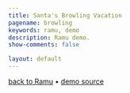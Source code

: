 ```yaml
---
title: Santa's Browling Vacation
pagename: browling
keywords: ramu, demo
description: Ramu demo.
show-comments: false

layout: default
---
```

[back to Ramu](../) &#8226; [demo source](https://github.com/HermesPasser/ENatal3)   

<script type="text/javascript" src="ramu.0.7c.js"></script>
<script type="text/javascript" src="browling.js"></script>
<script>
	// from https://developer.mozilla.org/en-US/docs/Web/API/Event/preventDefault
	window.addEventListener("keydown", function(e) {
		// space and arrow keys
		if([32, 37, 38, 39, 40].indexOf(e.keyCode) > -1){
			e.preventDefault();
		}
	}, false);
	window.onload = addCanvasOnMain;
</script>
